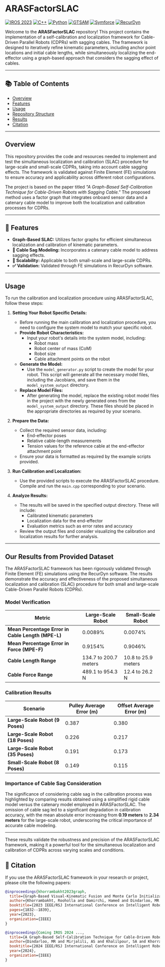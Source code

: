 # ARASFactorSLAC

[![IROS 2023](https://img.shields.io/badge/Conference-IROS%202023-orange.svg)](https://www.iros2023.org/)
[![C++](https://img.shields.io/badge/Language-C++-blue.svg)](https://isocpp.org/)
[![Python](https://img.shields.io/badge/Language-Python-green.svg)](https://www.python.org/)
[![GTSAM](https://img.shields.io/badge/Library-GTSAM-brightgreen.svg)](https://gtsam.org/)
[![Symforce](https://img.shields.io/badge/Library-Symforce-yellow.svg)](https://symforce.org/)
[![RecurDyn](https://img.shields.io/badge/Tool-RecurDyn-red.svg)](https://www.functionbay.org/recurdyn/)


Welcome to the **ARASFactorSLAC** repository! This project contains the implementation of a self-calibration and localization framework for Cable-Driven Parallel Robots (CDPRs) with sagging cables. The framework is designed to iteratively refine kinematic parameters, including anchor point locations and initial cable lengths, while simultaneously localizing the end-effector using a graph-based approach that considers the sagging effect of cables.

---

## 📚 Table of Contents

- [Overview](#overview)
- [Features](#features)
- [Usage](#usage)
- [Repository Structure](#repository-structure)
- [Results](#results)
- [Citation](#citation)

---

## Overview

This repository provides the code and resources needed to implement and test the simultaneous localization and calibration (SLAC) procedure for large-scale and small-scale CDPRs, taking into account cable sagging effects. The framework is validated against Finite Element (FE) simulations to ensure accuracy and applicability across different robot configurations.

The project is based on the paper titled *"A Graph-Based Self-Calibration Technique for Cable-Driven Robots with Sagging Cable."* The proposed method uses a factor graph that integrates onboard sensor data and a catenary cable model to improve both the localization and calibration processes for CDPRs.

---

## 🚀 Features

- **Graph-Based SLAC:** Utilizes factor graphs for efficient simultaneous localization and calibration of kinematic parameters.
- **📏 Cable Sag Modeling:** Incorporates a catenary cable model to address sagging effects.
- **🔄 Scalability:** Applicable to both small-scale and large-scale CDPRs.
- **✅ Validation:** Validated through FE simulations in RecurDyn software.

---


## Usage

To run the calibration and localization procedure using ARASFactorSLAC, follow these steps:

1. **Setting Your Robot Specific Details:**
   - Before running the main calibration and localization procedure, you need to configure the system model to match your specific robot.
   - **Provide Robot Characteristics:**
     - Input your robot's details into the system model, including:
       - Robot mass
       - Robot center of mass (CoM)
       - Robot size
       - Cable attachment points on the robot
   - **Generate the Model:**
     - Use the `model_generator.py` script to create the model for your robot. This script will generate all the necessary model files, including the Jacobians, and save them in the `model_system_output` directory.
   - **Replace Model Files:**
     - After generating the model, replace the existing robot model files in the project with the newly generated ones from the `model_system_output` directory. These files should be placed in the appropriate directories as required by your scenario.

2. **Prepare the Data:**
   - Collect the required sensor data, including:
     - End-effector poses
     - Relative cable-length measurements
     - Tension values for the reference cable at the end-effector attachment point
   - Ensure your data is formatted as required by the example scripts provided.

3. **Run Calibration and Localization:**
   - Use the provided scripts to execute the ARASFactorSLAC procedure. Compile and run the `main.cpp` corresponding to your scenario.

4. **Analyze Results:**
   - The results will be saved in the specified output directory. These will include:
     - Calibrated kinematic parameters
     - Localization data for the end-effector
     - Evaluation metrics such as error rates and accuracy
   - Review the output files and consider visualizing the calibration and localization results for further analysis.

---


## Our Results from Provided Dataset

The ARASFactorSLAC framework has been rigorously validated through Finite Element (FE) simulations using the RecurDyn software. The results demonstrate the accuracy and effectiveness of the proposed simultaneous localization and calibration (SLAC) procedure for both small and large-scale Cable-Driven Parallel Robots (CDPRs).

### Model Verification

| **Metric**                                   | **Large-Scale Robot**           | **Small-Scale Robot**          |
|----------------------------------------------|---------------------------------|--------------------------------|
| **Mean Percentage Error in Cable Length (MPE-L)** | 0.0089%                          | 0.0074%                         |
| **Mean Percentage Error in Force (MPE-F)**   | 0.9154%                          | 0.9046%                         |
| **Cable Length Range**                       | 134.7 to 200.7 meters            | 10.8 to 25.9 meters             |
| **Cable Force Range**                        | 489.1 to 954.3 N                 | 12.4 to 26.2 N                  |

### Calibration Results

| **Scenario**                | **Pulley Average Error (m)** | **Offset Average Error (m)** |
|-----------------------------|-----------------------------|------------------------------|
| **Large-Scale Robot (9 Poses)**  | 0.387                       | 0.380                        |
| **Large-Scale Robot (18 Poses)** | 0.226                       | 0.217                        |
| **Large-Scale Robot (35 Poses)** | 0.191                       | 0.173                        |
| **Small-Scale Robot (8 Poses)**  | 0.149                       | 0.115                        |

### Importance of Cable Sag Consideration

The significance of considering cable sag in the calibration process was highlighted by comparing results obtained using a simplified rigid cable model versus the catenary model employed in ARASFactorSLAC. The omission of cable sag led to a significant degradation in calibration accuracy, with the mean absolute error increasing from **0.19 meters** to **2.34 meters** for the large-scale robot, underscoring the critical importance of accurate cable modeling.

---

These results validate the robustness and precision of the ARASFactorSLAC framework, making it a powerful tool for the simultaneous localization and calibration of CDPRs across varying scales and conditions.

## 📄 Citation

If you use the ARASFactorSLAC framework in your research or project, please cite the following papers:

```bibtex
@inproceedings{khorrambakht2023graph,
  title={Graph-Based Visual-Kinematic Fusion and Monte Carlo Initialization for Fast-Deployable Cable-Driven Robots},
  author={Khorrambakht, Rooholla and Damirchi, Hamed and Dindarloo, MR and Saki, A and Khalilpour, SA and Taghirad, Hamid D and Weiss, Stephan},
  booktitle={2023 IEEE/RSJ International Conference on Intelligent Robots and Systems (IROS)},
  pages={1832--1839},
  year={2023},
  organization={IEEE}
}

@inproceedings{Coming IROS 2024 ...,
  title={A Graph-Based Self-Calibration Technique for Cable-Driven Robots with Sagging Cable},
  author={Dindarloo, MR and Mirjalili, AS and Khalilpour, SA and Khorrambakht, Rooholla and Weiss, Stephan and Taghirad, Hamid D},
  booktitle={2024 IEEE/RSJ International Conference on Intelligent Robots and Systems (IROS)},
  year={2024},
  organization={IEEE}
}
